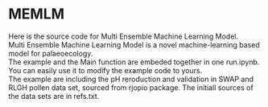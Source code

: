 # MEMLM
Here is the source code for Multi Ensemble Machine Learning Model.  
Multi Ensemble Machine Learning Model is a novel machine-learning based model for palaeoecology.  
The example and the Main function are embeded together in one run.ipynb. You can easily use it to modify the example code to yours.   
The example are including the pH reroduction and validation in SWAP and RLGH pollen data set, sourced from rjopio package. The initiall sources of the data sets are in refs.txt.  
